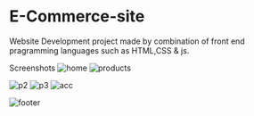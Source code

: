 # E-Commerce-site

Website Development project made by combination of front end pragramming languages such as HTML,CSS & js.

Screenshots
![home](https://user-images.githubusercontent.com/69798163/166646329-13f1f861-9135-439d-a8a5-14f4d2697729.PNG)
![products](https://user-images.githubusercontent.com/69798163/166646349-410c205b-565c-449f-b7ba-b30a936ffb9d.PNG)

![p2](https://user-images.githubusercontent.com/69798163/166646764-f0218af0-8e14-474d-8859-a8943dc91306.PNG)
![p3](https://user-images.githubusercontent.com/69798163/166646789-d093d33b-3979-4bd9-8700-02428703b030.PNG)
![acc](https://user-images.githubusercontent.com/69798163/166646835-9d2f3343-f590-4830-9483-624f8c426928.PNG)


![footer](https://user-images.githubusercontent.com/69798163/166646374-b48d921a-d9e3-4c0b-82c5-b3c3fb1a5d69.PNG)
